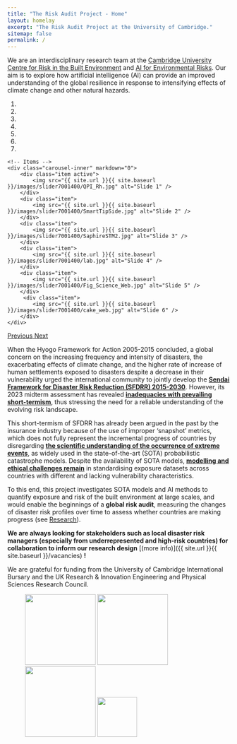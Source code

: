 ```yaml
---
title: "The Risk Audit Project - Home"
layout: homelay
excerpt: "The Risk Audit Project at the University of Cambridge."
sitemap: false
permalink: /
---
```


We are an interdisciplinary research team at the [Cambridge University Centre for Risk in the Built Environment](https://www.arct.cam.ac.uk/research/the-martin-centre/risk) and [AI for Environmental Risks](https://ai4er-cdt.esc.cam.ac.uk/). Our aim is to explore how artificial intelligence (AI) can provide an improved understanding of the global resilience in response to intensifying effects of climate change and other natural hazards.


<div markdown="0" id="carousel" class="carousel slide" data-ride="carousel" data-interval="4000" data-pause="hover" >
    <!-- Menu -->
    <ol class="carousel-indicators">
        <li data-target="#carousel" data-slide-to="0" class="active"></li>
        <li data-target="#carousel" data-slide-to="1"></li>
        <li data-target="#carousel" data-slide-to="2"></li>
        <li data-target="#carousel" data-slide-to="3"></li>
        <li data-target="#carousel" data-slide-to="4"></li>
        <li data-target="#carousel" data-slide-to="5"></li>
        <li data-target="#carousel" data-slide-to="6"></li>
    </ol>

    <!-- Items -->
    <div class="carousel-inner" markdown="0">
        <div class="item active">
            <img src="{{ site.url }}{{ site.baseurl }}/images/slider7001400/QPI_Rh.jpg" alt="Slide 1" />
        </div>
        <div class="item">
            <img src="{{ site.url }}{{ site.baseurl }}/images/slider7001400/SmartTipSide.jpg" alt="Slide 2" />
        </div>
        <div class="item">
            <img src="{{ site.url }}{{ site.baseurl }}/images/slider7001400/SaphireSTM2.jpg" alt="Slide 3" />
        </div>
        <div class="item">
            <img src="{{ site.url }}{{ site.baseurl }}/images/slider7001400/lab.jpg" alt="Slide 4" />
        </div>
        <div class="item">
            <img src="{{ site.url }}{{ site.baseurl }}/images/slider7001400/Fig_Science_Web.jpg" alt="Slide 5" />
        </div>       
         <div class="item">
            <img src="{{ site.url }}{{ site.baseurl }}/images/slider7001400/cake_web.jpg" alt="Slide 6" />
        </div>
    </div>
  <a class="left carousel-control" href="#carousel" role="button" data-slide="prev">
    <span class="glyphicon glyphicon-chevron-left" aria-hidden="true"></span>
    <span class="sr-only">Previous</span>
  </a>
  <a class="right carousel-control" href="#carousel" role="button" data-slide="next">
    <span class="glyphicon glyphicon-chevron-right" aria-hidden="true"></span>
    <span class="sr-only">Next</span>
  </a>
</div>

When the Hyogo Framework for Action 2005-2015 concluded, a global concern on the increasing frequency and intensity of disasters, the exacerbating effects of climate change, and the higher rate of increase of human settlements exposed to disasters despite a decrease in their vulnerability urged the international community to jointly develop the [**Sendai Framework for Disaster Risk Reduction (SFDRR) 2015-2030**](https://www.undrr.org/publication/sendai-framework-disaster-risk-reduction-2015-2030). However, its 2023 midterm assessment has revealed [**inadequacies with prevailing short-termism**](https://www.undrr.org/news/daily-report-18-may-2023-high-level-meeting-midterm-review-sendai-framework), thus stressing the need for a reliable understanding of the evolving risk landscape. 

This short-termism of SFDRR has already been argued in the past by the insurance industry because of the use of improper ‘snapshot’ metrics, which does not fully represent the incremental progress of countries by disregarding [**the scientific understanding of the occurrence of extreme events**](https://www.reinsurancene.ws/sendai-frameworks-targets-based-on-too-little-data-rms/), as widely used in the state-of-the-art (SOTA) probabilistic catastrophe models. Despite the availability of SOTA models, [**modelling and ethical challenges remain**](https://link.springer.com/article/10.1007/s11069-022-05590-7) in standardising exposure datasets across countries with different and lacking vulnerability characteristics. 

To this end, this project investigates SOTA models and AI methods to quantify exposure and risk of the built environment at large scales, and would enable the beginnings of a **global risk audit**, measuring the changes of disaster risk profiles over time to assess whether countries are making progress (see [Research](research)).

 **We are always looking for stakeholders such as local disaster risk managers (especially from underrepresented and high-risk countries) for collaboration to inform our research design** [(more info)]({{ site.url }}{{ site.baseurl }}/vacancies) **!**


We are grateful for funding from the University of Cambridge International Bursary and the UK Research & Innovation Engineering and Physical Sciences Research Council.

<figure class="fourth">
  <img src="{{ site.url }}{{ site.baseurl }}/images/logopic/cambridge_logo.jpg" style="width: 160px">
  <img src="{{ site.url }}{{ site.baseurl }}/images/logopic/ukri_epsrc_logo.png" style="width: 160px">
  <img src="{{ site.url }}{{ site.baseurl }}/images/logopic/dlr_logo.png" style="width: 160px">
  <img src="{{ site.url }}{{ site.baseurl }}/images/logopic/curbe_logo.jpg" style="width: 90px">
</figure>
